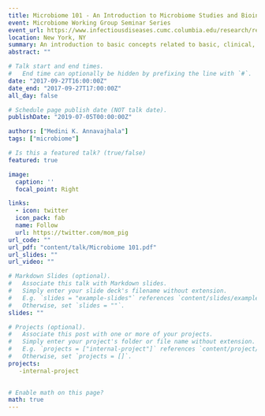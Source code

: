 ```yaml
---
title: Microbiome 101 - An Introduction to Microbiome Studies and Bioinfomatics Tools
event: Microbiome Working Group Seminar Series
event_url: https://www.infectiousdiseases.cumc.columbia.edu/research/research-centers-and-programs/microbiome-working-group
location: New York, NY
summary: An introduction to basic concepts related to basic, clinical, and translational microbiome studies.
abstract: ""

# Talk start and end times.
#   End time can optionally be hidden by prefixing the line with `#`.
date: "2017-09-27T16:00:00Z"
date_end: "2017-09-27T17:00:00Z"
all_day: false

# Schedule page publish date (NOT talk date).
publishDate: "2019-07-05T00:00:00Z"

authors: ["Medini K. Annavajhala"]
tags: ["microbiome"]

# Is this a featured talk? (true/false)
featured: true

image:
  caption: ''
  focal_point: Right

links:
  - icon: twitter
  icon_pack: fab
  name: Follow
  url: https://twitter.com/mom_pig
url_code: ""
url_pdf: "content/talk/Microbiome 101.pdf"
url_slides: ""
url_video: ""

# Markdown Slides (optional).
#   Associate this talk with Markdown slides.
#   Simply enter your slide deck's filename without extension.
#   E.g. `slides = "example-slides"` references `content/slides/example-slides.md`.
#   Otherwise, set `slides = ""`.
slides: ""

# Projects (optional).
#   Associate this post with one or more of your projects.
#   Simply enter your project's folder or file name without extension.
#   E.g. `projects = ["internal-project"]` references `content/project/deep-learning/index.md`.
#   Otherwise, set `projects = []`.
projects:
   -internal-project
 

# Enable math on this page?
math: true
---
```


